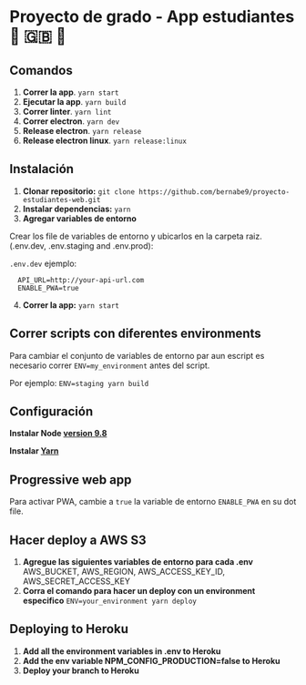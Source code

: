# Proyecto de grado - App estudiantes :notebook: :uk: :school_satchel:

## Comandos
1. **Correr la app**. `yarn start`
2. **Ejecutar la app**. `yarn build`
3. **Correr linter**. `yarn lint`
4. **Correr electron**. `yarn dev`
5. **Release electron**. `yarn release`
5. **Release electron linux**. `yarn release:linux`

## Instalación
1. **Clonar repositorio:** `git clone https://github.com/bernabe9/proyecto-estudiantes-web.git`
2. **Instalar dependencias:** `yarn`
3. **Agregar variables de entorno**

Crear los file de variables de entorno y ubicarlos en la carpeta raiz.(.env.dev, .env.staging and .env.prod):

  `.env.dev` ejemplo:
  ```
    API_URL=http://your-api-url.com
    ENABLE_PWA=true
  ```

4. **Correr la app:** `yarn start`

## Correr scripts con diferentes environments
Para cambiar el conjunto de variables de entorno par aun escript es necesario correr `ENV=my_environment` antes del script.

Por ejemplo: `ENV=staging yarn build`

## Configuración
**Instalar Node [version 9.8](https://nodejs.org)**

**Instalar [Yarn](https://yarnpkg.com/en/docs/install)**

## Progressive web app
Para activar PWA, cambie a `true` la variable de entorno `ENABLE_PWA` en su dot file.

## Hacer deploy a AWS S3
1. **Agregue las siguientes variables de entorno para cada .env** AWS_BUCKET, AWS_REGION, AWS_ACCESS_KEY_ID, AWS_SECRET_ACCESS_KEY
2. **Corra el comando para hacer un deploy con un environment especifico** `ENV=your_environment yarn deploy`

## Deploying to Heroku
1. **Add all the environment variables in .env to Heroku**
2. **Add the env variable NPM_CONFIG_PRODUCTION=false to Heroku**
2. **Deploy your branch to Heroku**
